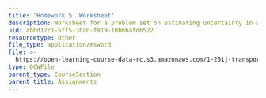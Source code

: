 ```yaml
---
title: 'Homework 5: Worksheet'
description: Worksheet for a problem set on estimating uncertainty in a revenue forecast.
uid: abbd17c1-5ff5-3ba0-f819-10b66afd6522
resourcetype: Other
file_type: application/msword
file: >-
  https://open-learning-course-data-rc.s3.amazonaws.com/1-201j-transportation-systems-analysis-demand-and-economics-fall-2008/abbd17c15ff53ba0f81910b66afd6522_hw_5.xls
type: OCWFile
parent_type: CourseSection
parent_title: Assignments
---
```

